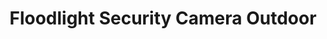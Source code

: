 ---
date_added: 2023-08-20
vendor: Arlo
title: Floodlight Security Camera Outdoor
category: camera
zigbeemodel: ['FB1001-100EUS']
compatible: [wifi]
mlink: https://www.arlo.com/en_gb/floodlight-cameras
---